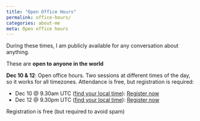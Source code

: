 ```yaml
---
title: "Open Office Hours"
permalink: office-hours/
categories: about-me
meta: Open office hours
---
```


During these times, I am publicly available for any conversation about anything.

These are **open to anyone in the world**

**Dec 10 & 12**: Open office hours. Two sessions at different times of the day, so it works for all timezones. Attendance is free, but registration is required:
- Dec 10 @ 9.30am UTC ([find your local time](https://everytimezone.com/s/af68ee61)): [Register now](https://qut.zoom.us/meeting/register/tZYpduitqjwtGdZydsw8CieA_UNn_5oDeaLB)
- Dec 12 @ 9.30pm UTC ([find your local time](https://everytimezone.com/s/d4dac6a1)): [Register now](https://qut.zoom.us/meeting/register/tZwof-mrpzMvHNe7ljcCtSidpzoxkZMGjO2E)

Registration is free (but required to avoid spam)

